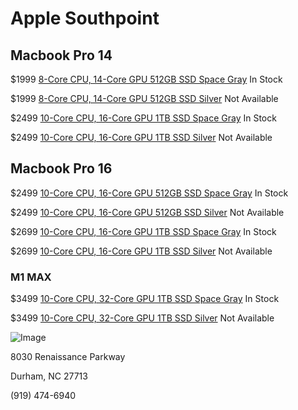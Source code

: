 # Apple Southpoint

## Macbook Pro 14

$1999 [8-Core CPU, 14-Core GPU 512GB SSD Space Gray](https://www.apple.com/shop/buy-mac/macbook-pro/14-inch-space-gray-8-core-cpu-14-core-gpu-512gb#) In Stock

$1999 [8-Core CPU, 14-Core GPU 512GB SSD Silver](https://www.apple.com/shop/buy-mac/macbook-pro/14-inch-silver-8-core-cpu-14-core-gpu-512gb#) Not Available

$2499 [10-Core CPU, 16-Core GPU 1TB SSD Space Gray](https://www.apple.com/shop/buy-mac/macbook-pro/14-inch-space-gray-10-core-cpu-16-core-gpu-1tb#) In Stock

$2499 [10-Core CPU, 16-Core GPU 1TB SSD Silver](https://www.apple.com/shop/buy-mac/macbook-pro/14-inch-silver-10-core-cpu-16-core-gpu-1tb#) Not Available

## Macbook Pro 16

$2499 [10-Core CPU, 16-Core GPU 512GB SSD Space Gray](https://www.apple.com/shop/buy-mac/macbook-pro/16-inch-space-gray-10-core-cpu-16-core-gpu-512gb#) In Stock

$2499 [10-Core CPU, 16-Core GPU 512GB SSD Silver](https://www.apple.com/shop/buy-mac/macbook-pro/16-inch-silver-10-core-cpu-16-core-gpu-512gb#) Not Available

$2699 [10-Core CPU, 16-Core GPU 1TB SSD Space Gray](https://www.apple.com/shop/buy-mac/macbook-pro/16-inch-space-gray-10-core-cpu-16-core-gpu-1tb#) In Stock

$2699 [10-Core CPU, 16-Core GPU 1TB SSD Silver](https://www.apple.com/shop/buy-mac/macbook-pro/16-inch-silver-10-core-cpu-16-core-gpu-1tb#) Not Available

### M1 MAX

$3499 [10-Core CPU, 32-Core GPU 1TB SSD Space Gray](https://www.apple.com/shop/buy-mac/macbook-pro/16-inch-space-gray-10-core-cpu-32-core-gpu-1tb#) In Stock

$3499 [10-Core CPU, 32-Core GPU 1TB SSD Silver](https://www.apple.com/shop/buy-mac/macbook-pro/16-inch-silver-10-core-cpu-32-core-gpu-1tb#) Not Available

![Image](https://rtlimages.apple.com/cmc/dieter/store/16_9/R049.png?resize=2880:1612&output-format=jpg&output-quality=85&interpolation=progressive-bicubic)

8030 Renaissance Parkway

Durham, NC 27713

(919) 474-6940

